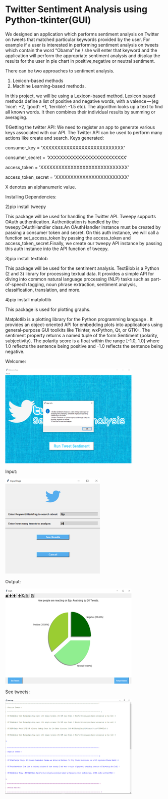 # Twitter Sentiment Analysis using Python-tkinter(GUI)
We designed an application which performs sentiment analysis on Twitter on tweets that matched particular keywords provided by the user. For example if a user is interested in performing sentiment analysis on tweets which contain the word “Obama” he / she will enter that keyword and the application will perform the appropriate sentiment analysis and display the results for the user in pie chart in positive,negative or neutral sentiment.

There can be two approaches to sentiment analysis.
1. Lexicon-based methods
2. Machine Learning-based methods.
   
In this project, we will be using a Lexicon-based method.
Lexicon based methods define a list of positive and negative words, with a valence — (eg ‘nice’: +2, ‘good’: +1, ‘terrible’: -1.5 etc). The algorithm looks up a text to find all known words. It then combines their individual results by summing or averaging. 

1)Getting the twitter API:
We need to register an app to generate various keys associated with our API. The Twitter API can be used to perform many actions like create and search.
Keys generated:

consumer_key = 'XXXXXXXXXXXXXXXXXXXXXXXXXXX' 

consumer_secret = 'XXXXXXXXXXXXXXXXXXXXXXXXXX’

access_token = 'XXXXXXXXXXXXXXXXXXXXXXXXXXXXX’

access_token_secret = 'XXXXXXXXXXXXXXXXXXXXXXXX'

X denotes an alphanumeric value.

Installing Dependencies:

2)pip install tweepy

This package will be used for handling the Twitter API.
Tweepy supports OAuth authentication. Authentication is handled by the tweepy.OAuthHandler class.An OAuthHandler instance must be created by passing a consumer token and secret.
On this auth instance, we will call a function set_access_token by passing the access_token and access_token_secret.Finally, we create our tweepy API instance by passing this auth instance into the API function of tweepy.
              
3)pip install textblob

This package will be used for the sentiment analysis.
TextBlob is a Python (2 and 3) library for processing textual data. It provides a simple API for diving into common natural language processing (NLP) tasks such as part-of-speech tagging, noun phrase extraction, sentiment analysis, classification, translation, and more.

4)pip install matplotlib

This package is used for plotting graphs.

Matplotlib is a plotting library for the Python programming language . It provides an object-oriented API for embedding plots into applications using general-purpose GUI toolkits like Tkinter, wxPython, Qt, or GTK+.
The sentiment property returns a named tuple of the form Sentiment (polarity, subjectivity). The polarity score is a float within the range [-1.0, 1.0] where 1.0 reflects the sentence being positive and -1.0 reflects the sentence being negative.

Welcome:

<img src="Images/Screenshot%20(93).png" width=400px height=300px/>

Input:

<img src="Images/Screenshot%20(90).png" width=300px height=300px/>

Output:

<img src="Images/Screenshot%20(91).png" width=400px height=300px/>

See tweets:

<img src="Images/Screenshot%20(92).png" width=400px height=300px/>


